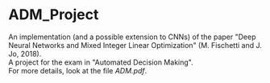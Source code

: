 # ADM_Project

An implementation (and a possible extension to CNNs) of the paper "Deep Neural Networks and Mixed Integer Linear Optimization" (M. Fischetti and J. Jo, 2018).  
A project for the exam in "Automated Decision Making".  
For more details, look at the file *ADM.pdf*.
